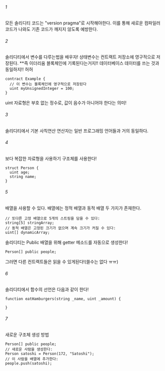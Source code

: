 ###### 1
모든 솔리디티 코드는 "version pragma"로 시작해야한다. 이를 통해 새로운 컴파일러 코드가 나와도 기존 코드가 깨지지 않도록 예방한다.

###### 2 
솔리디티에서 변수를 다루는법을 배우자! 
상태변수는 컨트랙트 저장소에 영구적으로 저장된다. **즉 이더리움 블록체인에 기록된다는거지!!
데이터베이스 데이터를 쓰는 것과 동일하지!! 허허

```
contract Example {
  // 이 변수는 블록체인에 영구적으로 저장된다
  uint myUnsignedInteger = 100;
}
```

uint 자료형은 부호 없는 정수로, 값이 음수가 아니어야 한다는 의미!

###### 3
솔리디티에서 기본 사칙연산 연산자는 일반 프로그래밍 언어들과 거의 동일하다.

###### 4
보다 복잡한 자료형을 사용하기 구조체를 사용한다!

```
struct Person {
  uint age;
  string name;
}
```

###### 5
배열을 사용할 수 있다.
배열에는 정적 배열과 동적 배열 두 가지가 존재한다.
```
// 또다른 고정 배열으로 5개의 스트링을 담을 수 있다:
string[5] stringArray;
// 동적 배열은 고정된 크기가 없으며 계속 크기가 커질 수 있다:
uint[] dynamicArray;
```
솔리디티는 Public 배열을 위해 getter 메소드를 자동으로 생성한다!
```
Person[] public people;
```
그러면 다른 컨트랙트들은 읽을 수 있게된다!(쓸수는 없다 ㅠㅠ)

###### 6
솔리디티에서 함수의 선언은 다음과 같이 한다!
```
function eatHamburgers(string _name, uint _amount) {

}
```
###### 7
새로운 구조체 생성 방법
```
Person[] public people;
// 새로운 사람을 생성한다:
Person satoshi = Person(172, "Satoshi");
// 이 사람을 배열에 추가한다:
people.push(satoshi);

